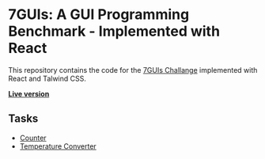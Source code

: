 # 7GUIs: A GUI Programming Benchmark - Implemented with React

This repository contains the code for the [7GUIs Challange](http://eugenkiss.github.io/7guis/) implemented with React and Talwind CSS.

[**Live version**](https://ferueda.github.io/7guis/)


## Tasks

* [Counter](https://github.com/ferueda/7guis/blob/main/src/guis/Counter.js)
* [Temperature Converter](https://github.com/ferueda/7guis/blob/main/src/guis/TempConverter.js)
